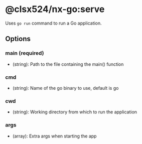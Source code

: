# @clsx524/nx-go:serve

Uses `go run` command to run a Go application.

## Options

### main (required)

- (string): Path to the file containing the main() function

### cmd

- (string): Name of the go binary to use, default is go

### cwd

- (string): Working directory from which to run the application

### args

- (array): Extra args when starting the app
